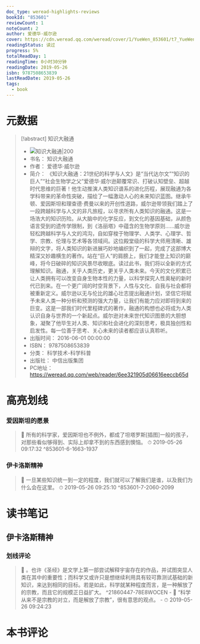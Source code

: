 ```yaml
---
doc_type: weread-highlights-reviews
bookId: "853601"
reviewCount: 1
noteCount: 2
author: 爱德华·威尔逊
cover: https://cdn.weread.qq.com/weread/cover/1/YueWen_853601/t7_YueWen_853601.jpg
readingStatus: 读过
progress: 5%
totalReadDay: 1
readingTime: 0小时30分钟
readingDate: 2019-05-26
isbn: 9787508653839
lastReadDate: 2019-05-26
tags:
  - book
---
```

# 元数据
> [!abstract] 知识大融通
> - ![ 知识大融通|200](https://cdn.weread.qq.com/weread/cover/1/YueWen_853601/t7_YueWen_853601.jpg)
> - 书名： 知识大融通
> - 作者： 爱德华·威尔逊
> - 简介： 《知识大融通：21世纪的科学与人文》是“当代达尔文”“知识的巨人”“社会生物学之父”爱德华·威尔逊颠覆常识、打破认知壁垒、超越时代思维的巨著！他生动推演人类知识谱系的进化历程，展现融通为各学科带来的革命性突破，描绘了一幅激动人心的未来知识蓝图。继承牛顿、爱因斯坦和理查德·费曼以来的开创性道路，威尔逊带领我们踏上了一段跨越科学与人文的非凡旅程，以寻求所有人类知识的融通。这是一场浩大的知识历险。从大脑中的化学反应，到文化的基因基础，从颜色语言受到的遗传学限制，到《洛丽塔》中蕴含的生物学原则……威尔逊轻松跨越科学与人文的鸿沟，自如穿梭于物理学、人类学、心理学、哲学、宗教、伦理与艺术等各领域间。这位殿堂级的科学大师用清晰、雄辩的文字，将人类知识的新进展巧妙地编织到了一起，完成了这部博大精深又妙趣横生的著作。站在“巨人”的肩膀上，我们才能登上知识的巅峰，将今日破碎的知识风景尽收眼底。读过此书，我们将以全新的方式理解知识。融通，关乎人类历史，更关乎人类未来。今天的文化积累已让人类拥有可以改变自身生物本性的力量，以科学探究人性奥秘的新时代已到来。在一个更广阔的时空背景下，人性与文化、自我与社会都将被重新定义。威尔逊以无与伦比的雄心壮志提出融通计划，坚信它将赋予未来人类一种分析和预测的强大力量，让我们有能力应对即将到来的巨变。这是一部我们时代里程碑式的著作，融通的构想也必将成为人类认识自身与世界的一个新起点。威尔逊对未来世代知识图景的大胆想象，凝聚了他毕生对人类、知识和社会进化的深刻思考，极具独创性和启发性。每一位善于思考、关心未来的读者都应该认真聆听。
> - 出版时间： 2016-06-01 00:00:00
> - ISBN： 9787508653839
> - 分类： 科学技术-科学科普
> - 出版社： 中信出版集团
> - PC地址：https://weread.qq.com/web/reader/6ee321905d06616eeccb65d

# 高亮划线

### 爱因斯坦的愿景

> 📌 所有的科学家，爱因斯坦也不例外，都成了坦塔罗斯[插图]一般的孩子，对那些看似够得到、实际上却拿不到的东西感到懊恼。 
> ⏱ 2019-05-26 09:17:32 ^853601-6-1663-1937

### 伊卡洛斯精神

> 📌 一旦某些知识统一到一定的程度，我们就可以了解我们是谁，以及我们为什么会在这里。 
> ⏱ 2019-05-26 09:25:10 ^853601-7-2060-2099

# 读书笔记

## 伊卡洛斯精神

### 划线评论
> 📌 。也许《圣经》是文学上第一部尝试解释宇宙存在的作品，并试图突显人类在其中的重要性；而科学又或许只是想继续利用具有较可靠测试基础的新知识，来达到相同的目标。若是如此，科学就某种程度而言，是一种解放了的宗教，而且它的规模正日益扩大。  ^21860447-78E8WOCEN
    - 💭 “科学从来不是宗教的对立，而是解放了宗教”，很有意思的观点。
    - ⏱ 2019-05-26 09:24:23
   
# 本书评论

